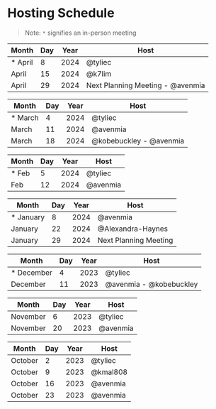# Hosting Schedule

> Note: `*` signifies an in-person meeting

| Month | Day | Year | Host |
| --- | --- | --- | --- |
| * April | 8 | 2024 | @tyliec |
| April | 15 | 2024 | @k7lim |
| April | 29 | 2024 | Next Planning Meeting - @avenmia |

| Month | Day | Year | Host |
| --- | --- | --- | --- |
| * March | 4 | 2024 | @tyliec |
| March | 11 | 2024 | @avenmia |
| March | 18 | 2024 |  @kobebuckley - @avenmia|

| Month | Day | Year | Host |
| --- | --- | --- | --- |
| * Feb | 5 | 2024 | @tyliec |
| Feb | 12 | 2024 | @avenmia |

| Month | Day | Year | Host |
| --- | --- | --- | --- |
| * January | 8 | 2024 | @avenmia |
| January | 22 | 2024 | @Alexandra-Haynes |
| January | 29 | 2024 | Next Planning Meeting |

| Month | Day | Year | Host |
| --- | --- | --- | --- |
| * December | 4 | 2023 | @tyliec |
| December | 11 | 2023 | @avenmia - @kobebuckley |

| Month | Day | Year | Host |
| --- | --- | --- | --- |
| November | 6 | 2023 | @tyliec |
| November | 20 | 2023 | @avenmia |

| Month | Day | Year | Host |
| --- | --- | --- | --- |
| October | 2 | 2023 | @tyliec |
| October | 9 | 2023 | @kmal808 |
| October | 16 | 2023 | @avenmia |
| October | 23 | 2023 | @avenmia |
